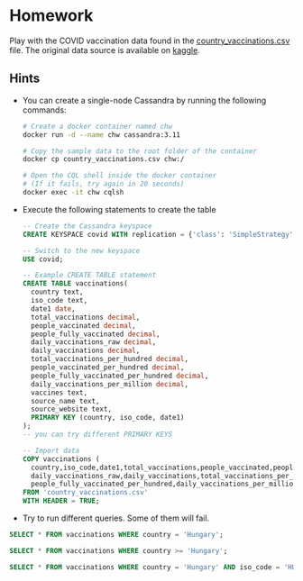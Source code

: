# Homework

Play with the COVID vaccination data found in the [country_vaccinations.csv](country_vaccinations.csv) file. The
original data source is available on [kaggle](https://www.kaggle.com/gpreda/covid-world-vaccination-progress).

## Hints

* You can create a single-node Cassandra by running the following commands:
  ```bash
  # Create a docker container named chw
  docker run -d --name chw cassandra:3.11
  
  # Copy the sample data to the root folder of the container
  docker cp country_vaccinations.csv chw:/
  
  # Open the CQL shell inside the docker container
  # (If it fails, try again in 20 seconds)
  docker exec -it chw cqlsh
  ```
* Execute the following statements to create the table
  ```sql
  -- Create the Cassandra keyspace
  CREATE KEYSPACE covid WITH replication = {'class': 'SimpleStrategy', 'replication_factor': 1};
  
  -- Switch to the new keyspace
  USE covid;
  
  -- Example CREATE TABLE statement
  CREATE TABLE vaccinations(
    country text,
    iso_code text,
    date1 date,
    total_vaccinations decimal,
    people_vaccinated decimal,
    people_fully_vaccinated decimal,
    daily_vaccinations_raw decimal,
    daily_vaccinations decimal,
    total_vaccinations_per_hundred decimal,
    people_vaccinated_per_hundred decimal,
    people_fully_vaccinated_per_hundred decimal,
    daily_vaccinations_per_million decimal,
    vaccines text,
    source_name text,
    source_website text,
    PRIMARY KEY (country, iso_code, date1)
  );
  -- you can try different PRIMARY KEYS
  
  -- Import data
  COPY vaccinations (
    country,iso_code,date1,total_vaccinations,people_vaccinated,people_fully_vaccinated,
    daily_vaccinations_raw,daily_vaccinations,total_vaccinations_per_hundred,people_vaccinated_per_hundred,
    people_fully_vaccinated_per_hundred,daily_vaccinations_per_million,vaccines,source_name,source_website)
  FROM 'country_vaccinations.csv'
  WITH HEADER = TRUE;
  ```

* Try to run different queries. Some of them will fail.

```sql
SELECT * FROM vaccinations WHERE country = 'Hungary';

SELECT * FROM vaccinations WHERE country >= 'Hungary';

SELECT * FROM vaccinations WHERE country = 'Hungary' AND iso_code = 'HUN' and date1 >= '2021-04-10';
```
